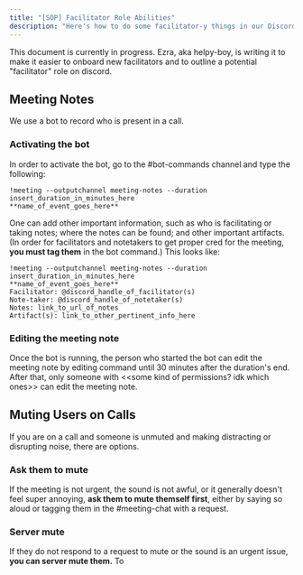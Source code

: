 ```yaml
---
title: "[SOP] Facilitator Role Abilities"
description: "Here's how to do some facilitator-y things in our Discord server. "
---
```

This document is currently in progress. Ezra, aka helpy-boy, is writing it to make it easier to onboard new facilitators and to outline a potential "facilitator" role on discord.

## Meeting Notes
We use a bot to record who is present in a call. 

### Activating the bot
In order to activate the bot, go to the #bot-commands channel and type the following:
```
!meeting --outputchannel meeting-notes --duration insert_duration_in_minutes_here
**name_of_event_goes_here**
```
One can add other important information, such as who is facilitating or taking notes; where the notes can be found; and other important artifacts. (In order for facilitators and notetakers to get proper cred for the meeting, **you must tag them** in the bot command.) This looks like:
```
!meeting --outputchannel meeting-notes --duration insert_duration_in_minutes_here
**name_of_event_goes_here**
Facilitator: @discord_handle_of_facilitator(s)
Note-taker: @discord_handle_of_notetaker(s)
Notes: link_to_url_of_notes
Artifact(s): link_to_other_pertinent_info_here
```
### Editing the meeting note
Once the bot is running, the person who started the bot can edit the meeting note by editing command until 30 minutes after the duration's end. After that, only someone with <<some kind of permissions? idk which ones>> can edit the meeting note.


## Muting Users on Calls
If you are on a call and someone is unmuted and making distracting or disrupting noise, there are options. 

### Ask them to mute
If the meeting is not urgent, the sound is not awful, or it generally doesn't feel super annoying, **ask them to mute themself first**, either by saying so aloud or tagging them in the #meeting-chat with a request. 

### Server mute 
If they do not respond to a request to mute or the sound is an urgent issue, **you can server mute them.** To 
